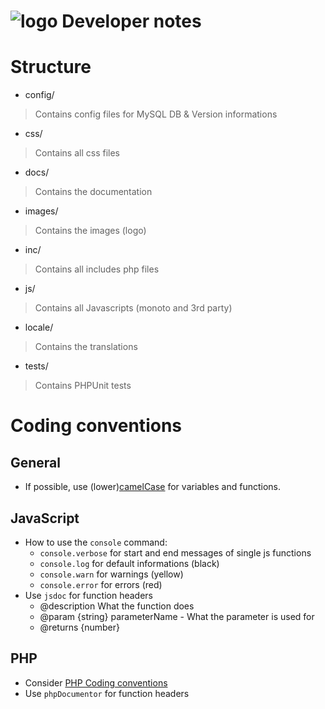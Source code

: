 ![logo](https://raw.githubusercontent.com/yafp/monoto/master/images/logo/monotoLogoBlack.png) Developer notes
==========

# Structure
* config/
> Contains config files for MySQL DB & Version informations

* css/
> Contains all css files

* docs/
> Contains the documentation

* images/
> Contains the images (logo)

* inc/
> Contains all includes php files

* js/
> Contains all Javascripts (monoto and 3rd party)

* locale/
> Contains the translations

* tests/
> Contains PHPUnit tests


# Coding conventions
## General
* If possible, use  (lower)[camelCase](https://en.wikipedia.org/wiki/Camel_case) for variables and functions.

## JavaScript
* How to use the ```console``` command:
    * ```console.verbose``` for start and end messages of single js functions
    * ```console.log```  for default informations (black)
    * ```console.warn```  for warnings (yellow)
    * ```console.error```  for errors (red)
* Use ```jsdoc``` for function headers
    * @description What the function does
    * @param {string} parameterName - What the parameter is used for
    * @returns {number}

## PHP
* Consider [PHP Coding conventions](https://www.mediawiki.org/wiki/Manual:Coding_conventions/PHP)
* Use ```phpDocumentor``` for function headers
